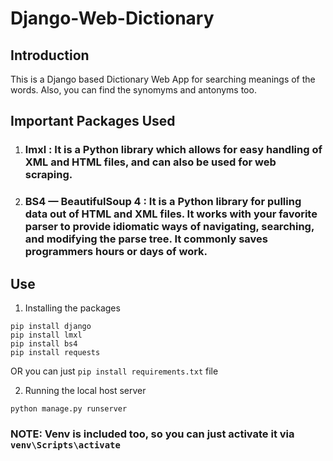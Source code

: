 # Django-Web-Dictionary

## Introduction
This is a Django based Dictionary Web App for searching meanings of the words. Also, you can find the synomyms and antonyms too.

## Important Packages Used
1. ### lmxl : It is a Python library which allows for easy handling of XML and HTML files, and can also be used for web scraping.
2. ### BS4 — BeautifulSoup 4 : It is a Python library for pulling data out of HTML and XML files. It works with your favorite parser to provide idiomatic ways of navigating, searching, and modifying the parse tree. It commonly saves programmers hours or days of work.

## Use
1. Installing the packages 
```
pip install django
pip install lmxl
pip install bs4
pip install requests
```
OR you can just ```pip install requirements.txt``` file

2. Running the local host server
```
python manage.py runserver
```

### NOTE: Venv is included too, so you can just activate it via ```venv\Scripts\activate```



 

